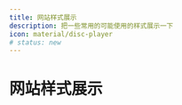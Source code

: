 ```yaml
---
title: 网站样式展示 
description: 把一些常用的可能使用的样式展示一下
icon: material/disc-player
# status: new
---
```


# 网站样式展示